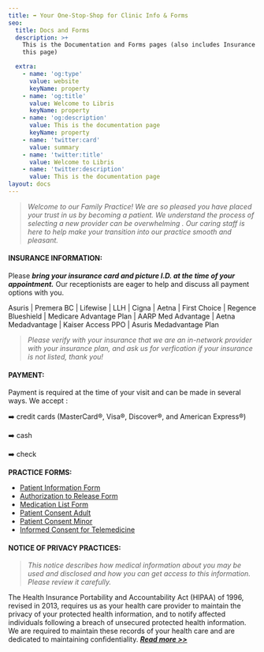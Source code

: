 ```yaml
---
title: ➡️ Your One-Stop-Shop for Clinic Info & Forms
seo:
  title: Docs and Forms
  description: >+
    This is the Documentation and Forms pages (also includes Insurance info on
    this page)

  extra:
    - name: 'og:type'
      value: website
      keyName: property
    - name: 'og:title'
      value: Welcome to Libris
      keyName: property
    - name: 'og:description'
      value: This is the documentation page
      keyName: property
    - name: 'twitter:card'
      value: summary
    - name: 'twitter:title'
      value: Welcome to Libris
    - name: 'twitter:description'
      value: This is the documentation page
layout: docs
---
```

> *Welcome to our Family Practice! We are so pleased you have placed your trust in us by becoming a patient. We understand the process of selecting a new provider can be overwhelming . Our caring staff is here to help make your transition into our practice smooth and pleasant.*

#### **INSURANCE INFORMATION:**

Please ***bring your insurance card and picture I.D. at the time of your appointment.*** Our receptionists are eager to help and discuss all payment options with you.

Asuris | Premera BC | Lifewise | LLH | Cigna | Aetna | First Choice | Regence Blueshield | Medicare Advantage Plan | AARP Med Advantage | Aetna Medadvantage | Kaiser Access PPO | Asuris Medadvantage Plan

> *Please verify with your insurance that we are an  in-network provider with your insurance plan, and ask us for verfication if your insurance is not listed, thank you!*

#### **PAYMENT:**

Payment is required at the time of your visit and can be made in several ways. We accept :

➡️ credit cards (MasterCard®, Visa®, Discover®, and American Express®)

➡️ cash

➡️ check

**PRACTICE FORMS:**

*   [Patient Information Form](https://www.dropbox.com/s/jsppq1iehwi72yw/PatientInformation.pdf?dl=0)
*   [Authorization to Release Form](https://www.dropbox.com/s/x8lruhdyvcos3gm/AuthorizationForm.pdf?dl=0)
*   [Medication List Form](https://www.dropbox.com/s/coyjdzwgtgmzfjh/MedicationList.pdf?dl=0)
*   [Patient Consent Adult](https://www.dropbox.com/s/k0uiuyil6wmoa3s/PrivConAdult.pdf?dl=0)
*   [Patient Consent Minor](https://www.dropbox.com/s/7m3ta3w61vv5dv2/PrivConMinor.pdf?dl=0)
*   [Informed Consent for Telemedicine](https://www.dropbox.com/s/1pch39gahsxzu21/Informed%20Consent%20for%20Telemedicine%20Services.pdf?dl=0)

#### **NOTICE OF PRIVACY PRACTICES:**

> *This notice describes how medical information about you may be used and disclosed and how you can get access to this information. Please review it carefully.*

The Health Insurance Portability and Accountability Act (HIPAA) of 1996, revised in 2013, requires us as your health care provider to maintain the privacy of your protected health information, and to notify affected individuals following a breach of unsecured protected health information.  We are required to maintain these records of your health care and are dedicated to maintaining confidentiality. [***Read more >>***](http://drgcg.com/NoticePrivacyPractices.pdf)
